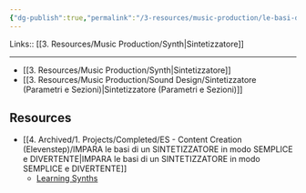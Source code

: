 ```yaml
---
{"dg-publish":true,"permalink":"/3-resources/music-production/le-basi-di-un-sintetizzatore/"}
---
```


Links:: [[3. Resources/Music Production/Synth\|Sintetizzatore]]

---

- [[3. Resources/Music Production/Synth\|Sintetizzatore]]
- [[3. Resources/Music Production/Sound Design/Sintetizzatore (Parametri e Sezioni)\|Sintetizzatore (Parametri e Sezioni)]]



## Resources

- [[4. Archived/1. Projects/Completed/ES - Content Creation (Elevenstep)/IMPARA le basi di un SINTETIZZATORE in modo SEMPLICE e DIVERTENTE\|IMPARA le basi di un SINTETIZZATORE in modo SEMPLICE e DIVERTENTE]]
	- [Learning Synths](https://learningsynths.ableton.com/it)